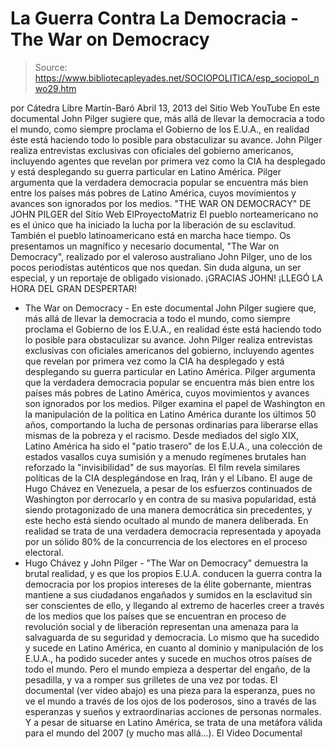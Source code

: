 # La Guerra Contra La Democracia - The War on Democracy

> Source: https://www.bibliotecapleyades.net/SOCIOPOLITICA/esp_sociopol_nwo29.htm

por
Cátedra Libre Martín-Baró
Abril 13, 2013
del Sitio Web
YouTube
En este documental John Pilger sugiere que, más
allá de llevar la democracia a todo el mundo, como siempre proclama el
Gobierno de los E.U.A., en realidad éste está haciendo todo lo posible para
obstaculizar su avance.
John Pilger realiza entrevistas exclusivas con
oficiales del gobierno americanos, incluyendo agentes que revelan por
primera vez como la CIA ha desplegado y está desplegando su guerra
particular en Latino América.
Pilger argumenta que la verdadera democracia
popular se encuentra más bien entre los países más pobres de Latino América,
cuyos movimientos y avances son ignorados por los medios.
"THE WAR ON DEMOCRACY" DE JOHN PILGER
del Sitio Web
ElProyectoMatriz
El pueblo norteamericano no es el único que ha iniciado la lucha por la
liberación de su esclavitud. También el pueblo latinoamericano está en
marcha hace tiempo.
Os presentamos un magnífico y necesario documental, "The War on Democracy",
realizado por el valeroso australiano John Pilger, uno de los pocos
periodistas auténticos que nos quedan.
Sin duda alguna, un ser especial, y un reportaje
de obligado visionado.
¡GRACIAS JOHN!
¡LLEGÓ LA HORA DEL GRAN DESPERTAR!
- The War on Democracy -
En este documental John Pilger sugiere
que, más allá de llevar la democracia a todo el mundo, como siempre proclama
el Gobierno de los E.U.A., en realidad éste está haciendo todo lo posible
para obstaculizar su avance.
John Pilger realiza entrevistas exclusivas con oficiales americanos del
gobierno, incluyendo agentes que revelan por primera vez como la CIA ha
desplegado y está desplegando su guerra particular en Latino América.
Pilger
argumenta que la verdadera democracia popular se encuentra más bien entre
los países más pobres de Latino América, cuyos movimientos y avances son
ignorados por los medios.
Pilger examina el papel de Washington en la manipulación de la política en
Latino América durante los últimos 50 años, comportando la lucha de personas
ordinarias para liberarse ellas mismas de la pobreza y el racismo.
Desde mediados del siglo XIX, Latino América ha sido el "patio trasero" de
los E.U.A., una colección de estados vasallos cuya sumisión y a menudo
regímenes brutales han reforzado la "invisibilidad" de sus mayorías.
El film revela similares políticas de la CIA
desplegándose en Iraq, Irán y el Líbano.
El auge de Hugo Chávez en Venezuela, a pesar de los esfuerzos
continuados de Washington por derrocarlo y en contra de su masiva
popularidad, está siendo protagonizado de una manera democrática sin
precedentes, y este hecho está siendo ocultado al mundo de manera
deliberada.
En realidad se trata de una verdadera democracia
representada y apoyada por un sólido 80% de la concurrencia de los electores
en el proceso electoral.
- Hugo Chávez y John Pilger -
"The War on Democracy" demuestra la brutal
realidad, y es que los propios E.U.A. conducen la guerra contra la
democracia por los propios intereses de
la élite gobernante, mientras
mantiene a sus ciudadanos engañados y sumidos en la esclavitud sin ser
conscientes de ello, y llegando al extremo de hacerles creer a través de los
medios que los países que se encuentran en proceso de revolución social y de
liberación representan una amenaza para la salvaguarda de su seguridad y
democracia.
Lo mismo que ha sucedido y sucede en Latino América, en cuanto al dominio y
manipulación de los E.U.A., ha podido suceder antes y sucede en muchos otros
países de todo el mundo. Pero el mundo empieza a despertar del engaño, de la
pesadilla, y va a romper sus grilletes de una vez por todas.
El documental (ver video abajo) es una pieza para la esperanza, pues no ve
el mundo a través de los ojos de los poderosos, sino a través de las
esperanzas y sueños y extraordinarias acciones de personas normales.
Y a pesar de situarse en Latino América, se
trata de una metáfora válida para el mundo del 2007 (y mucho mas allá...).
El Video Documental
